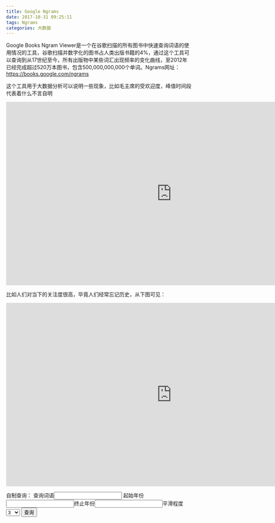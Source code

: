 ```yaml
---
title: Google Ngrams
date: 2017-10-31 09:25:11
tags: Ngrams
categories: 大数据
---
```


<script type="text/javascript" src="/documents/test.js"></script>
Google Books Ngram Viewer是一个在谷歌扫描的所有图书中快速查询词语的使用情况的工具，谷歌扫描并数字化的图书占人类出版书籍的4%，通过这个工具可以查询到从17世纪至今，所有出版物中某些词汇出现频率的变化曲线，至2012年已经完成超过520万本图书，包含500,000,000,000个单词。Ngrams网址：https://books.google.com/ngrams

这个工具用于大数据分析可以说明一些现象，比如毛主席的受欢迎度，峰值时间段代表着什么不言自明
<iframe name="ngram_chart" src="https://books.google.com/ngrams/interactive_chart?content=%E6%AF%9B%E6%B3%BD%E4%B8%9C%2C+%E6%AF%9B%E4%B8%BB%E5%B8%AD&year_start=1900&year_end=2017&corpus=23&smoothing=3&share=&direct_url=t1%3B%2C%E6%AF%9B%E6%B3%BD%E4%B8%9C%3B%2Cc0" width=900 height=500 marginwidth=0 marginheight=0 hspace=0 vspace=0 frameborder=0 scrolling=no></iframe>

比如人们对当下的关注度很高，毕竟人们经常忘记历史，从下图可见：
<iframe name="ngram_chart" src="https://books.google.com/ngrams/interactive_chart?content=1850%2C1900%2C1950%2C2000&year_start=1800&year_end=2017&corpus=15&smoothing=3&share=&direct_url=t1%3B%2C1850%3B%2Cc0%3B.t1%3B%2C1900%3B%2Cc0%3B.t1%3B%2C1950%3B%2Cc0%3B.t1%3B%2C2000%3B%2Cc0" width=900 height=500 marginwidth=0 marginheight=0 hspace=0 vspace=0 frameborder=0 scrolling=no></iframe>

自制查询：
查询词语<input type="text" id="keywords" name="查询词语">
起始年份<input type="number" id="start_year" name="起始年份" min="1700" require="required">终止年份<input type="number" id="end_year" name="终止年份" max="2017">平滑程度<select id="smoothing"><option value="0">0</option><option value="1">1</option>       <option value="2">2</option><option value="3" selected="">3</option><option value="4">4</option><option value="5">5</option><option value="6">6</option><option value="7">7</option><option value="8">8</option><option value="9">9</option><option value="10">10</option><option value="20">20</option><option value="30">30</option><option value="40">40</option><option value="50">50</option></select>
<input type="submit" id="sub" value="查询" onclick="change()">
<iframe id="mchart" name="ngram_chart" src="" width=900 height=500 marginwidth=0 marginheight=0 hspace=0 vspace=0 frameborder=0 scrolling=no></iframe>









